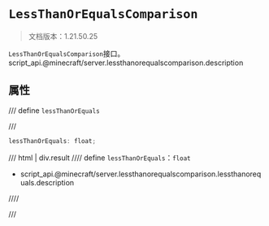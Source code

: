 # `LessThanOrEqualsComparison`

> 文档版本：1.21.50.25

`LessThanOrEqualsComparison`接口。script_api.@minecraft/server.lessthanorequalscomparison.description

## 属性

/// define
`lessThanOrEquals`


///

```js
lessThanOrEquals: float;
```

/// html | div.result
//// define
`lessThanOrEquals`：`float`

- script_api.@minecraft/server.lessthanorequalscomparison.lessthanorequals.description


////

///

